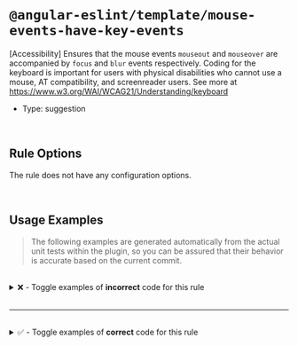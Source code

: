 <!--

  DO NOT EDIT.

  This markdown file was autogenerated using a mixture of the following files as the source of truth for its data:
  - ../../src/rules/mouse-events-have-key-events.ts
  - ../../tests/rules/mouse-events-have-key-events/cases.ts

  In order to update this file, it is therefore those files which need to be updated, as well as potentially the generator script:
  - ../../../../tools/scripts/generate-rule-docs.ts

-->

<br>

# `@angular-eslint/template/mouse-events-have-key-events`

[Accessibility] Ensures that the mouse events `mouseout` and `mouseover` are accompanied by `focus` and `blur` events respectively. Coding for the keyboard is important for users with physical disabilities who cannot use a mouse, AT compatibility, and screenreader users. See more at https://www.w3.org/WAI/WCAG21/Understanding/keyboard

- Type: suggestion

<br>

## Rule Options

The rule does not have any configuration options.

<br>

## Usage Examples

> The following examples are generated automatically from the actual unit tests within the plugin, so you can be assured that their behavior is accurate based on the current commit.

<br>

<details>
<summary>❌ - Toggle examples of <strong>incorrect</strong> code for this rule</summary>

<br>

#### Default Config

```json
{
  "rules": {
    "@angular-eslint/template/mouse-events-have-key-events": [
      "error"
    ]
  }
}
```

<br>

#### ❌ Invalid Code

```html
<div (mouseover)="onMouseOver()"></div>
~~~~~~~~~~~~~~~~~~~~~~~~~~~~~~~~~~~~~~~
```

<br>

---

<br>

#### Default Config

```json
{
  "rules": {
    "@angular-eslint/template/mouse-events-have-key-events": [
      "error"
    ]
  }
}
```

<br>

#### ❌ Invalid Code

```html
<div (mouseout)="onMouseOut()" (focus)="onFocus()"></div>
~~~~~~~~~~~~~~~~~~~~~~~~~~~~~~~~~~~~~~~~~~~~~~~~~~~~~~~~~
```

</details>

<br>

---

<br>

<details>
<summary>✅ - Toggle examples of <strong>correct</strong> code for this rule</summary>

<br>

#### Default Config

```json
{
  "rules": {
    "@angular-eslint/template/mouse-events-have-key-events": [
      "error"
    ]
  }
}
```

<br>

#### ✅ Valid Code

```html
<app-test (mouseover)="onMouseOver()"></app-test>
```

<br>

---

<br>

#### Default Config

```json
{
  "rules": {
    "@angular-eslint/template/mouse-events-have-key-events": [
      "error"
    ]
  }
}
```

<br>

#### ✅ Valid Code

```html
<app-test (mouseout)="onMouseOut()"></app-test>
```

<br>

---

<br>

#### Default Config

```json
{
  "rules": {
    "@angular-eslint/template/mouse-events-have-key-events": [
      "error"
    ]
  }
}
```

<br>

#### ✅ Valid Code

```html
<div (mouseover)="onMouseOver()" (focus)="onFocus()"></div>
```

<br>

---

<br>

#### Default Config

```json
{
  "rules": {
    "@angular-eslint/template/mouse-events-have-key-events": [
      "error"
    ]
  }
}
```

<br>

#### ✅ Valid Code

```html
<div (mouseout)="onMouseOut()" (blur)="onBlur()"></div>
```

</details>

<br>
